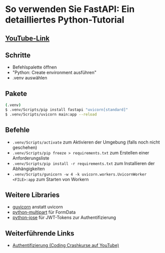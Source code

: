 # So verwenden Sie FastAPI: Ein detailliertes Python-Tutorial

## [YouTube-Link](https://youtu.be/SORiTsvnU28?si=XpU-TL87j6Mxsz28)

## Schritte

- Befehlspalette öffnen
- "Python: Create environment ausführen"
- .venv auswählen

## Pakete

```bash
(.venv)
$ .venv/Scripts/pip install fastapi "uvicorn[standard]"
$ .venv/Scripts/uvicorn main:app --reload
```

## Befehle

- `.venv/Scripts/activate` zum Aktivieren der Umgebung (falls noch nicht geschehen)
- `.venv/Scripts/pip freeze > requirements.txt` zum Erstellen einer Anforderungsliste
- `.venv/Scripts/pip install -r requirements.txt` zum Installieren der Abhängigkeiten
- `.venv/Scripts/gunicorn -w 4 -k uvicorn.workers.UvicornWorker <FILE>:app` zum Starten von Workern

## Weitere Libraries

- [guvicorn](https://pypi.org/project/gunicorn/) anstatt uvicorn
- [python-multipart](https://pypi.org/project/python-multipart/) für FormData
- [python-jose](https://pypi.org/project/python-jose/) für JWT-Tokens zur Authentifizierung

## Weiterführende Links

- [Authentifizierung (Coding Crashkurse auf YouTube)](https://youtu.be/KXCvIV3yr7c?si=2G47uQaG1fAzTOJr&t=1853)
